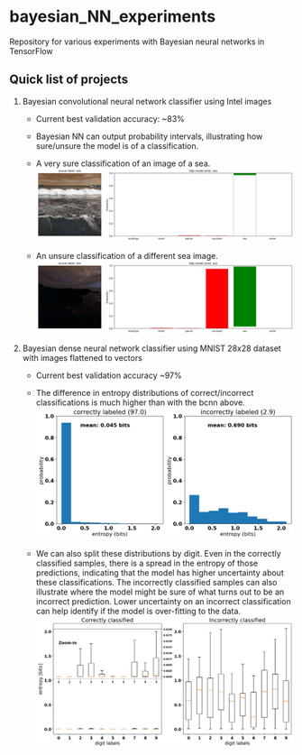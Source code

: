 # bayesian_NN_experiments
Repository for various experiments with Bayesian neural networks in TensorFlow


## Quick list of projects

1. Bayesian convolutional neural network classifier using Intel images

    - Current best validation accuracy: ~83%

    - Bayesian NN can output probability intervals, illustrating how sure/unsure the model is of a classification.
    - A very sure classification of an image of a sea.
    ![sure sea classification](https://github.com/kjaehnig/bayesian_NN_experiments/blob/main/bcnn_classifier/bmdl2_sea_prediction_uncertainty.png)

    - An unsure classification of a different sea image.
    ![unsure sea classification](https://github.com/kjaehnig/bayesian_NN_experiments/blob/main/bcnn_classifier/bmdl2_sea_unsure_prediction_uncertainty.png)


2. Bayesian dense neural network classifier using MNIST 28x28 dataset with images flattened to vectors

    - Current best validation accuracy ~97%

    - The difference in entropy distributions of correct/incorrect classifications is much higher than with the bcnn above.
    ![classification entropy distributions](https://github.com/kjaehnig/bayesian_NN_experiments/blob/main/bdenseNN_classifier/bdnn_classification_entropy_plot.png)

    - We can also split these distributions by digit. Even in the correctly classified samples, there is a spread in the entropy of those predictions, indicating that the model has higher uncertainty about these classifications. The incorrectly classified samples can also illustrate where the model might be sure of what turns out to be an incorrect prediction. Lower uncertainty on an incorrect classification can help identify if the model is over-fitting to the data.
    ![classification entropy distributions](https://github.com/kjaehnig/bayesian_NN_experiments/blob/main/bdenseNN_classifier/bdnn_per_class_classification_entropy.png)

    